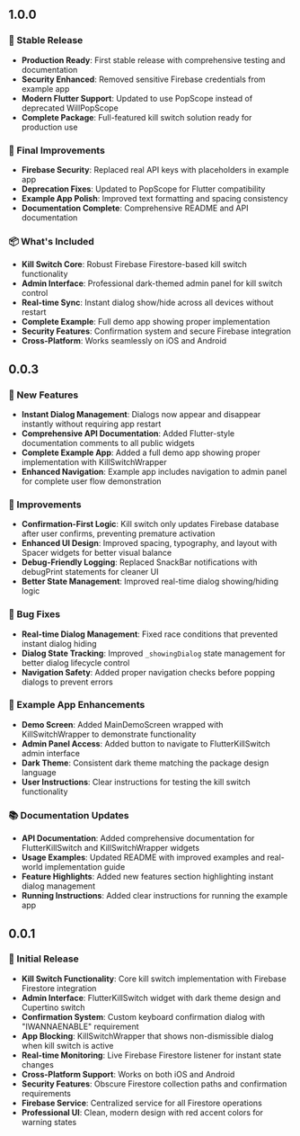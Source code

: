 ## 1.0.0

### 🎉 Stable Release
* **Production Ready**: First stable release with comprehensive testing and documentation
* **Security Enhanced**: Removed sensitive Firebase credentials from example app
* **Modern Flutter Support**: Updated to use PopScope instead of deprecated WillPopScope
* **Complete Package**: Full-featured kill switch solution ready for production use

### 🔧 Final Improvements
* **Firebase Security**: Replaced real API keys with placeholders in example app
* **Deprecation Fixes**: Updated to PopScope for Flutter compatibility
* **Example App Polish**: Improved text formatting and spacing consistency
* **Documentation Complete**: Comprehensive README and API documentation

### 📦 What's Included
* **Kill Switch Core**: Robust Firebase Firestore-based kill switch functionality
* **Admin Interface**: Professional dark-themed admin panel for kill switch control
* **Real-time Sync**: Instant dialog show/hide across all devices without restart
* **Complete Example**: Full demo app showing proper implementation
* **Security Features**: Confirmation system and secure Firebase integration
* **Cross-Platform**: Works seamlessly on iOS and Android

## 0.0.3

### 🚀 New Features
* **Instant Dialog Management**: Dialogs now appear and disappear instantly without requiring app restart
* **Comprehensive API Documentation**: Added Flutter-style documentation comments to all public widgets
* **Complete Example App**: Added a full demo app showing proper implementation with KillSwitchWrapper
* **Enhanced Navigation**: Example app includes navigation to admin panel for complete user flow demonstration

### 🔧 Improvements
* **Confirmation-First Logic**: Kill switch only updates Firebase database after user confirms, preventing premature activation
* **Enhanced UI Design**: Improved spacing, typography, and layout with Spacer widgets for better visual balance
* **Debug-Friendly Logging**: Replaced SnackBar notifications with debugPrint statements for cleaner UI
* **Better State Management**: Improved real-time dialog showing/hiding logic

### 🐛 Bug Fixes
* **Real-time Dialog Management**: Fixed race conditions that prevented instant dialog hiding
* **Dialog State Tracking**: Improved `_showingDialog` state management for better dialog lifecycle control
* **Navigation Safety**: Added proper navigation checks before popping dialogs to prevent errors

### 📱 Example App Enhancements
* **Demo Screen**: Added MainDemoScreen wrapped with KillSwitchWrapper to demonstrate functionality
* **Admin Panel Access**: Added button to navigate to FlutterKillSwitch admin interface
* **Dark Theme**: Consistent dark theme matching the package design language
* **User Instructions**: Clear instructions for testing the kill switch functionality

### 📚 Documentation Updates
* **API Documentation**: Added comprehensive documentation for FlutterKillSwitch and KillSwitchWrapper widgets
* **Usage Examples**: Updated README with improved examples and real-world implementation guide
* **Feature Highlights**: Added new features section highlighting instant dialog management
* **Running Instructions**: Added clear instructions for running the example app

## 0.0.1

### 🎉 Initial Release
* **Kill Switch Functionality**: Core kill switch implementation with Firebase Firestore integration
* **Admin Interface**: FlutterKillSwitch widget with dark theme design and Cupertino switch
* **Confirmation System**: Custom keyboard confirmation dialog with "IWANNAENABLE" requirement
* **App Blocking**: KillSwitchWrapper that shows non-dismissible dialog when kill switch is active
* **Real-time Monitoring**: Live Firebase Firestore listener for instant state changes
* **Cross-Platform Support**: Works on both iOS and Android
* **Security Features**: Obscure Firestore collection paths and confirmation requirements
* **Firebase Service**: Centralized service for all Firestore operations
* **Professional UI**: Clean, modern design with red accent colors for warning states

